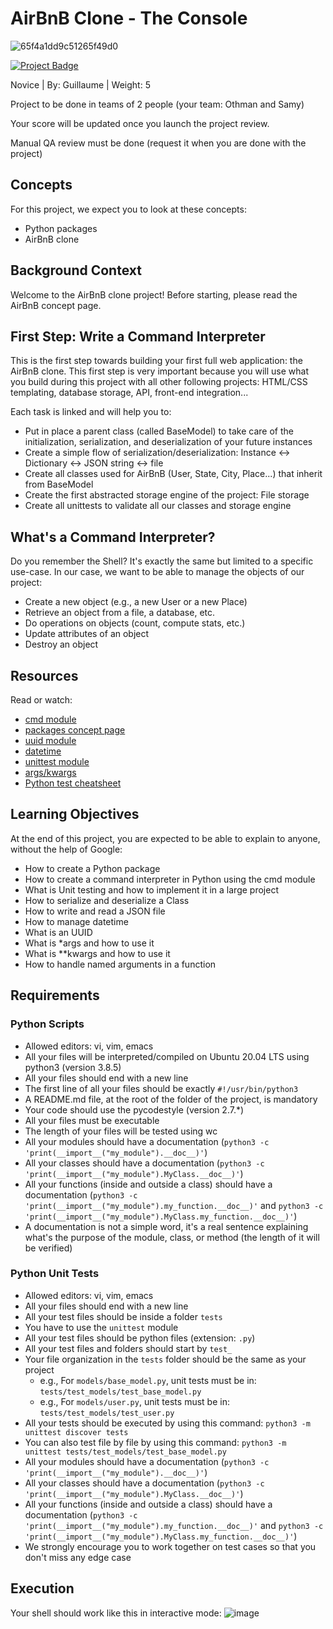 # AirBnB Clone - The Console
![65f4a1dd9c51265f49d0](https://github.com/alfredgibeau-ahoussinou/holbertonschool-AirBnB_clone/assets/146840606/e13fb4b1-a83a-4663-8f7e-75029d3e1acc)

[![Project Badge](https://img.shields.io/badge/Project-AirBnB%20Clone-blue)](https://github.com/your-username/your-repo)

Novice | By: Guillaume | Weight: 5

Project to be done in teams of 2 people (your team: Othman and Samy)

Your score will be updated once you launch the project review.

Manual QA review must be done (request it when you are done with the project)

## Concepts

For this project, we expect you to look at these concepts:

- Python packages
- AirBnB clone

## Background Context

Welcome to the AirBnB clone project! Before starting, please read the AirBnB concept page.

## First Step: Write a Command Interpreter

This is the first step towards building your first full web application: the AirBnB clone. This first step is very important because you will use what you build during this project with all other following projects: HTML/CSS templating, database storage, API, front-end integration...

Each task is linked and will help you to:

- Put in place a parent class (called BaseModel) to take care of the initialization, serialization, and deserialization of your future instances
- Create a simple flow of serialization/deserialization: Instance <-> Dictionary <-> JSON string <-> file
- Create all classes used for AirBnB (User, State, City, Place...) that inherit from BaseModel
- Create the first abstracted storage engine of the project: File storage
- Create all unittests to validate all our classes and storage engine

## What's a Command Interpreter?

Do you remember the Shell? It's exactly the same but limited to a specific use-case. In our case, we want to be able to manage the objects of our project:

- Create a new object (e.g., a new User or a new Place)
- Retrieve an object from a file, a database, etc.
- Do operations on objects (count, compute stats, etc.)
- Update attributes of an object
- Destroy an object

## Resources

Read or watch:

- [cmd module](https://docs.python.org/3/library/cmd.html)
- [packages concept page](https://docs.python.org/3/tutorial/modules.html#packages)
- [uuid module](https://docs.python.org/3/library/uuid.html)
- [datetime](https://docs.python.org/3/library/datetime.html)
- [unittest module](https://docs.python.org/3/library/unittest.html)
- [args/kwargs](https://docs.python.org/3/tutorial/controlflow.html#more-on-defining-functions)
- [Python test cheatsheet](https://www.pythonsheets.com/notes/python-tests.html)

## Learning Objectives

At the end of this project, you are expected to be able to explain to anyone, without the help of Google:

- How to create a Python package
- How to create a command interpreter in Python using the cmd module
- What is Unit testing and how to implement it in a large project
- How to serialize and deserialize a Class
- How to write and read a JSON file
- How to manage datetime
- What is an UUID
- What is *args and how to use it
- What is **kwargs and how to use it
- How to handle named arguments in a function

## Requirements

### Python Scripts

- Allowed editors: vi, vim, emacs
- All your files will be interpreted/compiled on Ubuntu 20.04 LTS using python3 (version 3.8.5)
- All your files should end with a new line
- The first line of all your files should be exactly `#!/usr/bin/python3`
- A README.md file, at the root of the folder of the project, is mandatory
- Your code should use the pycodestyle (version 2.7.*)
- All your files must be executable
- The length of your files will be tested using wc
- All your modules should have a documentation (`python3 -c 'print(__import__("my_module").__doc__)'`)
- All your classes should have a documentation (`python3 -c 'print(__import__("my_module").MyClass.__doc__)'`)
- All your functions (inside and outside a class) should have a documentation (`python3 -c 'print(__import__("my_module").my_function.__doc__)'` and `python3 -c 'print(__import__("my_module").MyClass.my_function.__doc__)'`)
- A documentation is not a simple word, it's a real sentence explaining what's the purpose of the module, class, or method (the length of it will be verified)

### Python Unit Tests

- Allowed editors: vi, vim, emacs
- All your files should end with a new line
- All your test files should be inside a folder `tests`
- You have to use the `unittest` module
- All your test files should be python files (extension: `.py`)
- All your test files and folders should start by `test_`
- Your file organization in the `tests` folder should be the same as your project
  - e.g., For `models/base_model.py`, unit tests must be in: `tests/test_models/test_base_model.py`
  - e.g., For `models/user.py`, unit tests must be in: `tests/test_models/test_user.py`
- All your tests should be executed by using this command: `python3 -m unittest discover tests`
- You can also test file by file by using this command: `python3 -m unittest tests/test_models/test_base_model.py`
- All your modules should have a documentation (`python3 -c 'print(__import__("my_module").__doc__)'`)
- All your classes should have a documentation (`python3 -c 'print(__import__("my_module").MyClass.__doc__)'`)
- All your functions (inside and outside a class) should have a documentation (`python3 -c 'print(__import__("my_module").my_function.__doc__)'` and `python3 -c 'print(__import__("my_module").MyClass.my_function.__doc__)'`)
- We strongly encourage you to work together on test cases so that you don't miss any edge case

## Execution

Your shell should work like this in interactive mode:
![image](https://github.com/alfredgibeau-ahoussinou/holbertonschool-AirBnB_clone/assets/146840606/c7e5b60a-deaf-447f-a8ad-24c06904920e)
